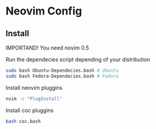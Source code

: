 # Neovim Config
## Install
IMPORTAND! You need novim 0.5

Run the dependecies script depending of your distribution
```bash
sudo bash Ubuntu-Dependecies.bash # Ubuntu
sudo bash Fedora-Dependecies.bash # Fedora
```

Install neovim pluggins
```bash
nvim -c "PlugInstall"
```

Install coc pluggins
```bash
bash coc.bash
```
